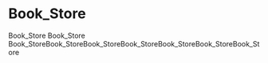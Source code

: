 # Book_Store
Book_Store Book_Store Book_StoreBook_StoreBook_StoreBook_StoreBook_StoreBook_StoreBook_Store
